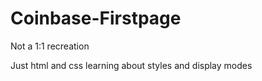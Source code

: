 # Coinbase-Firstpage
Not a 1:1 recreation

Just html and css 
learning about styles and display modes
